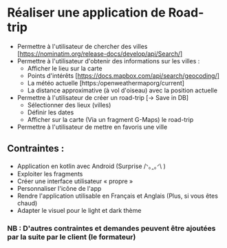 # Réaliser une application de Road-trip
- Permettre à l'utilisateur de chercher des villes
    [https://nominatim.org/release-docs/develop/api/Search/]
- Permettre à l'utilisateur d'obtenir des informations sur les villes : 
    * Afficher le lieu sur la carte
    * Points d'intérêts [https://docs.mapbox.com/api/search/geocoding/]
    * La météo actuelle [https:/openweathermaporg/current]
    * La distance approximative (à vol d'oiseau) avec la position actuelle
- Permettre à l'utilisateur de créer un road-trip [-> Save in DB]
    * Sélectionner des lieux (villes)
    * Définir les dates 
    * Afficher sur la carte (Via un fragment G-Maps) le road-trip
- Permettre à l'utilisateur de mettre en favoris une ville

## Contraintes : 
- Application en kotlin avec Android (Surprise /ᐠ｡ꞈ｡ᐟ\ )
- Exploiter les fragments
- Créer une interface utilisateur « propre »
- Personnaliser l'icône de l'app
- Rendre l'application utilisable en Français et Anglais (Plus, si vous êtes chaud)
- Adapter le visuel pour le light et dark thème

### NB : D'autres contraintes et demandes peuvent être ajoutées par la suite par le client (le formateur)
